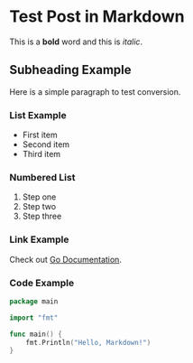 # Test Post in Markdown

This is a **bold** word and this is *italic*.

## Subheading Example

Here is a simple paragraph to test conversion.

### List Example

- First item
- Second item
- Third item

### Numbered List

1. Step one
2. Step two
3. Step three

### Link Example

Check out [Go Documentation](https://golang.org).

### Code Example

```go
package main

import "fmt"

func main() {
    fmt.Println("Hello, Markdown!")
}
